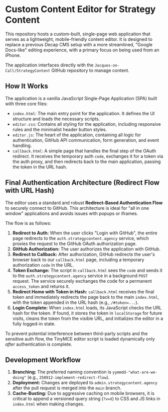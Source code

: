 # Custom Content Editor for Strategy Content

This repository hosts a custom-built, single-page web application that serves as a lightweight, mobile-friendly content editor. It is designed to replace a previous Decap CMS setup with a more streamlined, "Google Docs-like" editing experience, with a primary focus on being used from an iPhone.

The application interfaces directly with the `Jacques-on-Call/StrategyContent` GitHub repository to manage content.

## How It Works

The application is a vanilla JavaScript Single-Page Application (SPA) built with three core files:

-   `index.html`: The main entry point for the application. It defines the UI structure and loads the necessary scripts.
-   `editor.css`: Contains all styling for the application, including responsive rules and the minimalist header button styles.
-   `editor.js`: The heart of the application, containing all logic for authentication, GitHub API communication, form generation, and event handling.
-   `callback.html`: A simple page that handles the final step of the OAuth redirect. It receives the temporary auth `code`, exchanges it for a token via the auth proxy, and then redirects back to the main application, passing the token in the URL hash.

## Final Authentication Architecture (Redirect Flow with URL Hash)

The editor uses a standard and robust **Redirect-Based Authentication Flow** to securely connect to GitHub. This architecture is ideal for "all in one window" applications and avoids issues with popups or iframes.

The flow is as follows:

1.  **Redirect to Auth:** When the user clicks "Login with GitHub", the entire page redirects to the `auth.strategycontent.agency` service, which proxies the request to the GitHub OAuth authorization page.
2.  **GitHub Authorization:** The user authorizes the application with GitHub.
3.  **Redirect to Callback:** After authorization, GitHub redirects the user's browser back to our `callback.html` page, including a temporary authorization `code` in the URL.
4.  **Token Exchange:** The script in `callback.html` sees the `code` and sends it to the `auth.strategycontent.agency` service in a background `POST` request. The service securely exchanges the code for a permanent `access_token` and returns it.
5.  **Redirect Home with Token in Hash:** `callback.html` receives the final token and immediately redirects the page back to the main `index.html`, with the token appended in the URL hash (e.g., `/#token=...`).
6.  **Login Complete:** When `index.html` loads, its JavaScript checks the URL hash for the token. If found, it stores the token in `localStorage` for future visits, cleans the token from the visible URL, and initializes the editor in a fully logged-in state.

To prevent potential interference between third-party scripts and the sensitive auth flow, the TinyMCE editor script is loaded dynamically only *after* authentication is complete.

## Development Workflow

1.  **Branching:** The preferred naming convention is `yymmdd-"what-are-we-doing"` (e.g., `250912-implement-redirect-flow`).
2.  **Deployment:** Changes are deployed to `admin.strategycontent.agency` after the pull request is merged into the `main` branch.
3.  **Cache-Busting:** Due to aggressive caching on mobile browsers, it is critical to append a versioned query string (`?v=X`) to CSS and JS links in `index.html` when making changes.
